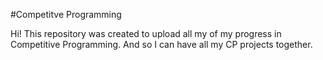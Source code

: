 #Competitve Programming

Hi! This repository was created to upload all my of my progress in Competitive Programming.
And so I can have all my CP projects together.